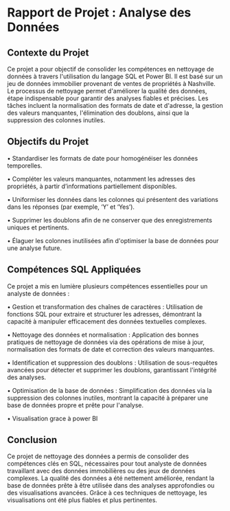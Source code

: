 # Rapport de Projet : Analyse des Données 

## Contexte du Projet
Ce projet a pour objectif de consolider les compétences en nettoyage de données à travers l'utilisation du langage SQL et Power BI. Il est basé sur un jeu de données immobilier provenant de ventes de propriétés à Nashville. Le processus de nettoyage permet d'améliorer la qualité des données, étape indispensable pour garantir des analyses fiables et précises. Les tâches incluent la normalisation des formats de date et d'adresse, la gestion des valeurs manquantes, l'élimination des doublons, ainsi que la suppression des colonnes inutiles.

## Objectifs du Projet
•	Standardiser les formats de date pour homogénéiser les données temporelles.

•	Compléter les valeurs manquantes, notamment les adresses des propriétés, à partir d’informations partiellement disponibles.

•	Uniformiser les données dans les colonnes qui présentent des variations dans les réponses (par exemple, ‘Y’ et ‘Yes’).

•	Supprimer les doublons afin de ne conserver que des enregistrements uniques et pertinents.

•	Élaguer les colonnes inutilisées afin d'optimiser la base de données pour une analyse future.


## Compétences SQL Appliquées

Ce projet a mis en lumière plusieurs compétences essentielles pour un analyste de données :

•	Gestion et transformation des chaînes de caractères : Utilisation de fonctions SQL pour extraire et structurer les adresses, démontrant la capacité à manipuler efficacement des données textuelles complexes.

•	Nettoyage des données et normalisation : Application des bonnes pratiques de nettoyage de données via des opérations de mise à jour, normalisation des formats de date et correction des valeurs manquantes.

•	Identification et suppression des doublons : Utilisation de sous-requêtes avancées pour détecter et supprimer les doublons, garantissant l'intégrité des analyses.

•	Optimisation de la base de données : Simplification des données via la suppression des colonnes inutiles, montrant la capacité à préparer une base de données propre et prête pour l'analyse.

•	Visualisation grace à power BI

## Conclusion
Ce projet de nettoyage des données a permis de consolider des compétences clés en SQL, nécessaires pour tout analyste de données travaillant avec des données immobilières ou des jeux de données complexes. La qualité des données a été nettement améliorée, rendant la base de données prête à être utilisée dans des analyses approfondies ou des visualisations avancées. Grâce à ces techniques de nettoyage, les visualisations ont été plus fiables et plus pertinentes.

